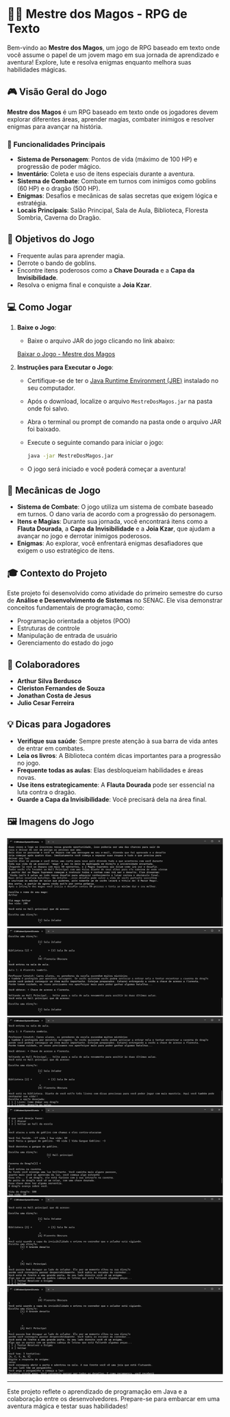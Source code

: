 # 🧙‍♂️ Mestre dos Magos - RPG de Texto

Bem-vindo ao **Mestre dos Magos**, um jogo de RPG baseado em texto onde você assume o papel de um jovem mago em sua jornada de aprendizado e aventura! Explore, lute e resolva enigmas enquanto melhora suas habilidades mágicas.

## 🎮 Visão Geral do Jogo

**Mestre dos Magos** é um RPG baseado em texto onde os jogadores devem explorar diferentes áreas, aprender magias, combater inimigos e resolver enigmas para avançar na história.

### 🌟 Funcionalidades Principais
- **Sistema de Personagem**: Pontos de vida (máximo de 100 HP) e progressão de poder mágico.
- **Inventário**: Coleta e uso de itens especiais durante a aventura.
- **Sistema de Combate**: Combate em turnos com inimigos como goblins (60 HP) e o dragão (500 HP).
- **Enigmas**: Desafios e mecânicas de salas secretas que exigem lógica e estratégia.
- **Locais Principais**: Salão Principal, Sala de Aula, Biblioteca, Floresta Sombria, Caverna do Dragão.

## 🎯 Objetivos do Jogo

- Frequente aulas para aprender magia.
- Derrote o bando de goblins.
- Encontre itens poderosos como a **Chave Dourada** e a **Capa da Invisibilidade**.
- Resolva o enigma final e conquiste a **Joia Kzar**.

## 💻 Como Jogar

1. **Baixe o Jogo**: 
   - Baixe o arquivo JAR do jogo clicando no link abaixo:

   [Baixar o Jogo - Mestre dos Magos](https://github.com/ArthurBerdusco/Projeto-Integrador-SENAC/raw/main/MestreDosMagos/target/MestreDosMagos.jar)


2. **Instruções para Executar o Jogo**:
   - Certifique-se de ter o [Java Runtime Environment (JRE)](https://www.java.com/pt-BR/download/) instalado no seu computador.
   - Após o download, localize o arquivo `MestreDosMagos.jar` na pasta onde foi salvo.
   - Abra o terminal ou prompt de comando na pasta onde o arquivo JAR foi baixado.
   - Execute o seguinte comando para iniciar o jogo:

     ```bash
     java -jar MestreDosMagos.jar
     ```

   - O jogo será iniciado e você poderá começar a aventura!

## 🧩 Mecânicas de Jogo

- **Sistema de Combate**: O jogo utiliza um sistema de combate baseado em turnos. O dano varia de acordo com a progressão do personagem.
- **Itens e Magias**: Durante sua jornada, você encontrará itens como a **Flauta Dourada**, a **Capa da Invisibilidade** e a **Joia Kzar**, que ajudam a avançar no jogo e derrotar inimigos poderosos.
- **Enigmas**: Ao explorar, você enfrentará enigmas desafiadores que exigem o uso estratégico de itens.

## 🎓 Contexto do Projeto

Este projeto foi desenvolvido como atividade do primeiro semestre do curso de **Análise e Desenvolvimento de Sistemas** no SENAC. Ele visa demonstrar conceitos fundamentais de programação, como:

- Programação orientada a objetos (POO)
- Estruturas de controle
- Manipulação de entrada de usuário
- Gerenciamento do estado do jogo

## 👥 Colaboradores

- **Arthur Silva Berdusco**
- **Cleriston Fernandes de Souza**
- **Jonathan Costa de Jesus**
- **Julio Cesar Ferreira**

## 💡 Dicas para Jogadores

- **Verifique sua saúde**: Sempre preste atenção à sua barra de vida antes de entrar em combates.
- **Leia os livros**: A Biblioteca contém dicas importantes para a progressão no jogo.
- **Frequente todas as aulas**: Elas desbloqueiam habilidades e áreas novas.
- **Use itens estrategicamente**: A **Flauta Dourada** pode ser essencial na luta contra o dragão.
- **Guarde a Capa da Invisibilidade**: Você precisará dela na área final.

## 🖼️ Imagens do Jogo

![Inicio do jogo - Mestre dos magos](docs/imagens/inicio.png)
![Sala de aula - Mestre dos magos](docs/imagens/sala.png)
![Biblioteca - Mestre dos magos](docs/imagens/biblioteca.png)
![Batalha - Mestre dos magos](docs/imagens/batalha.png)
![Enigma - Mestre dos magos](docs/imagens/enigma.png)
![Fim do jogo - Mestre dos magos](docs/imagens/final.png)

---

Este projeto reflete o aprendizado de programação em Java e a colaboração entre os desenvolvedores. Prepare-se para embarcar em uma aventura mágica e testar suas habilidades!
